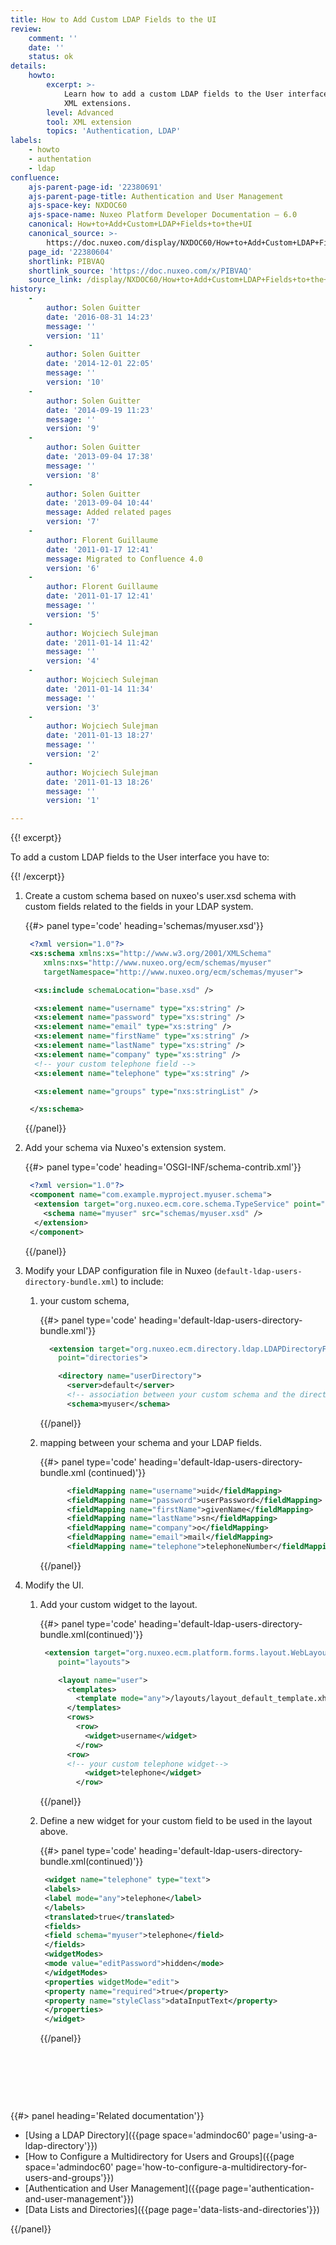 ```yaml
---
title: How to Add Custom LDAP Fields to the UI
review:
    comment: ''
    date: ''
    status: ok
details:
    howto:
        excerpt: >-
            Learn how to add a custom LDAP fields to the User interface using
            XML extensions. 
        level: Advanced
        tool: XML extension
        topics: 'Authentication, LDAP'
labels:
    - howto
    - authentation
    - ldap
confluence:
    ajs-parent-page-id: '22380691'
    ajs-parent-page-title: Authentication and User Management
    ajs-space-key: NXDOC60
    ajs-space-name: Nuxeo Platform Developer Documentation — 6.0
    canonical: How+to+Add+Custom+LDAP+Fields+to+the+UI
    canonical_source: >-
        https://doc.nuxeo.com/display/NXDOC60/How+to+Add+Custom+LDAP+Fields+to+the+UI
    page_id: '22380604'
    shortlink: PIBVAQ
    shortlink_source: 'https://doc.nuxeo.com/x/PIBVAQ'
    source_link: /display/NXDOC60/How+to+Add+Custom+LDAP+Fields+to+the+UI
history:
    - 
        author: Solen Guitter
        date: '2016-08-31 14:23'
        message: ''
        version: '11'
    - 
        author: Solen Guitter
        date: '2014-12-01 22:05'
        message: ''
        version: '10'
    - 
        author: Solen Guitter
        date: '2014-09-19 11:23'
        message: ''
        version: '9'
    - 
        author: Solen Guitter
        date: '2013-09-04 17:38'
        message: ''
        version: '8'
    - 
        author: Solen Guitter
        date: '2013-09-04 10:44'
        message: Added related pages
        version: '7'
    - 
        author: Florent Guillaume
        date: '2011-01-17 12:41'
        message: Migrated to Confluence 4.0
        version: '6'
    - 
        author: Florent Guillaume
        date: '2011-01-17 12:41'
        message: ''
        version: '5'
    - 
        author: Wojciech Sulejman
        date: '2011-01-14 11:42'
        message: ''
        version: '4'
    - 
        author: Wojciech Sulejman
        date: '2011-01-14 11:34'
        message: ''
        version: '3'
    - 
        author: Wojciech Sulejman
        date: '2011-01-13 18:27'
        message: ''
        version: '2'
    - 
        author: Wojciech Sulejman
        date: '2011-01-13 18:26'
        message: ''
        version: '1'

---
```

{{! excerpt}}

To add a custom LDAP fields to the User interface you have to:

{{! /excerpt}}

1.  Create a custom schema based on nuxeo's user.xsd schema with custom fields related to the fields in your LDAP system.

    {{#> panel type='code' heading='schemas/myuser.xsd'}}

    ```xml
     <?xml version="1.0"?>
     <xs:schema xmlns:xs="http://www.w3.org/2001/XMLSchema"
        xmlns:nxs="http://www.nuxeo.org/ecm/schemas/myuser"
        targetNamespace="http://www.nuxeo.org/ecm/schemas/myuser">

      <xs:include schemaLocation="base.xsd" />

      <xs:element name="username" type="xs:string" />
      <xs:element name="password" type="xs:string" />
      <xs:element name="email" type="xs:string" />
      <xs:element name="firstName" type="xs:string" />
      <xs:element name="lastName" type="xs:string" />
      <xs:element name="company" type="xs:string" />
      <!-- your custom telephone field -->
      <xs:element name="telephone" type="xs:string" />

      <xs:element name="groups" type="nxs:stringList" />

     </xs:schema>

    ```

    {{/panel}}
2.  Add your schema via Nuxeo's extension system.

    {{#> panel type='code' heading='OSGI-INF/schema-contrib.xml'}}

    ```xml
     <?xml version="1.0"?>
     <component name="com.example.myproject.myuser.schema">
      <extension target="org.nuxeo.ecm.core.schema.TypeService" point="schema">
        <schema name="myuser" src="schemas/myuser.xsd" />
      </extension>
     </component>

    ```

    {{/panel}}
3.  Modify your LDAP configuration file in Nuxeo (`default-ldap-users-directory-bundle.xml`) to include:
    1.  your custom schema,

        {{#> panel type='code' heading='default-ldap-users-directory-bundle.xml'}}

        ```xml
          <extension target="org.nuxeo.ecm.directory.ldap.LDAPDirectoryFactory"
            point="directories">

            <directory name="userDirectory">
              <server>default</server>
              <!-- association between your custom schema and the directory -->
              <schema>myuser</schema>

        ```

        {{/panel}}
    2.  mapping between your schema and your LDAP fields.

        {{#> panel type='code' heading='default-ldap-users-directory-bundle.xml (continued)'}}

        ```xml
              <fieldMapping name="username">uid</fieldMapping>
              <fieldMapping name="password">userPassword</fieldMapping>
              <fieldMapping name="firstName">givenName</fieldMapping>
              <fieldMapping name="lastName">sn</fieldMapping>
              <fieldMapping name="company">o</fieldMapping>
              <fieldMapping name="email">mail</fieldMapping>
              <fieldMapping name="telephone">telephoneNumber</fieldMapping>

        ```

        {{/panel}}
4.  Modify the UI.
    1.  Add your custom widget to the layout.

        {{#> panel type='code' heading='default-ldap-users-directory-bundle.xml(continued)'}}

        ```xml
         <extension target="org.nuxeo.ecm.platform.forms.layout.WebLayoutManager"
            point="layouts">

            <layout name="user">
              <templates>
                <template mode="any">/layouts/layout_default_template.xhtml</template>
              </templates>
              <rows>
                <row>
                  <widget>username</widget>
                </row>
              <row>
              <!-- your custom telephone widget-->
                  <widget>telephone</widget>
                </row>

        ```

        {{/panel}}
    2.  Define a new widget for your custom field to be used in the layout above.

        {{#> panel type='code' heading='default-ldap-users-directory-bundle.xml(continued)'}}

        ```xml
         <widget name="telephone" type="text">
         <labels>
         <label mode="any">telephone</label>
         </labels>
         <translated>true</translated>
         <fields>
         <field schema="myuser">telephone</field>
         </fields>
         <widgetModes>
         <mode value="editPassword">hidden</mode>
         </widgetModes>
         <properties widgetMode="edit">
         <property name="required">true</property>
         <property name="styleClass">dataInputText</property>
         </properties>
         </widget>

        ```

        {{/panel}}

        &nbsp;

        &nbsp;

&nbsp;

<div class="row" data-equalizer data-equalize-on="medium"><div class="column medium-6">{{#> panel heading='Related documentation'}}

*   [Using a LDAP Directory]({{page space='admindoc60' page='using-a-ldap-directory'}})
*   [How to Configure a Multidirectory for Users and Groups]({{page space='admindoc60' page='how-to-configure-a-multidirectory-for-users-and-groups'}})
*   [Authentication and User Management]({{page page='authentication-and-user-management'}})
*   [Data Lists and Directories]({{page page='data-lists-and-directories'}})

{{/panel}}</div><div class="column medium-6">

&nbsp;

</div></div>